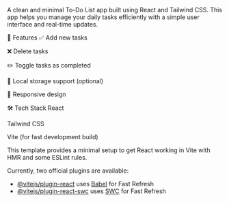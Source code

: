 A clean and minimal To-Do List app built using React and Tailwind CSS. This app helps you manage your daily tasks efficiently with a simple user interface and real-time updates.

🚀 Features
✅ Add new tasks

❌ Delete tasks

✏️ Toggle tasks as completed

💾 Local storage support (optional)

📱 Responsive design

🛠 Tech Stack
React

Tailwind CSS

Vite (for fast development build)

This template provides a minimal setup to get React working in Vite with HMR and some ESLint rules.

Currently, two official plugins are available:

- [@vitejs/plugin-react](https://github.com/vitejs/vite-plugin-react/blob/main/packages/plugin-react/README.md) uses [Babel](https://babeljs.io/) for Fast Refresh
- [@vitejs/plugin-react-swc](https://github.com/vitejs/vite-plugin-react-swc) uses [SWC](https://swc.rs/) for Fast Refresh
